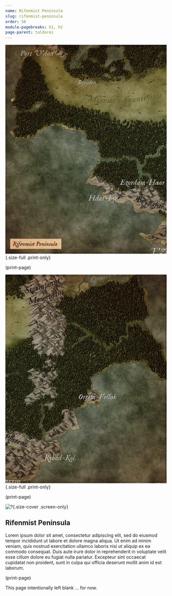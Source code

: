 ```yaml
---
name: Rifenmist Peninsula
slug: rifenmist-peninsula
order: 56
module-pagebreaks: h1, h2
page-parent: taldorei
---
```

![?](assets/img/MrFarland-Exandria_800-2_region-rifenmist_peninsula_west-2550x3300.jpg){.size-full .print-only}

(print-page)

![?](assets/img/MrFarland-Exandria_800-2_region-rifenmist_peninsula_east-2550x3300.jpg){.size-full .print-only}

(print-page)

![?](assets/img/MrFarland-Exandria_800-2_region-rifenmist_peninsula-5100x3300.jpg){.size-cover .screen-only}

## Rifenmist Peninsula
Lorem ipsum dolor sit amet, consectetur adipiscing elit, sed do eiusmod tempor incididunt ut labore et dolore magna aliqua. Ut enim ad minim veniam, quis nostrud exercitation ullamco laboris nisi ut aliquip ex ea commodo consequat. Duis aute irure dolor in reprehenderit in voluptate velit esse cillum dolore eu fugiat nulla pariatur. Excepteur sint occaecat cupidatat non proident, sunt in culpa qui officia deserunt mollit anim id est laborum.

(print-page)

This page intentionally left blank ... for now.
